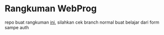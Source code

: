 # Rangkuman WebProg

repo buat rangkuman [ini](https://foam-aspen-bf0.notion.site/Rangkuman-WebProg-7592500ef9d6474b9b41d33b7f09d8b5?pvs=4), silahkan cek branch normal buat belajar dari form sampe auth
